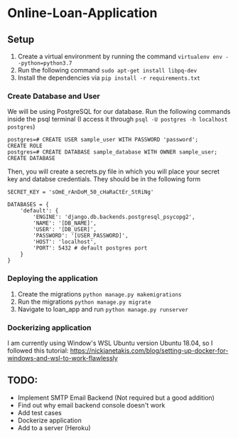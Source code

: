 # Online-Loan-Application

## Setup

1. Create a virtual environment by running the command `virtualenv env --python=python3.7`
2. Run the following command `sudo apt-get install libpq-dev`
3. Install the dependencies via `pip install -r requirements.txt`

### Create Database and User 

We will be using PostgreSQL for our database. Run the following commands inside the psql terminal (I access it through `psql -U postgres -h localhost postgres`)

	postgres=# CREATE USER sample_user WITH PASSWORD 'password';
	CREATE ROLE
	postgres=# CREATE DATABASE sample_database WITH OWNER sample_user;
	CREATE DATABASE

Then, you will create a secrets.py file in which you will place your secret key and databse credentials. 
They should be in the following form 

	SECRET_KEY = 'sOmE_rAnDoM_50_cHaRaCtEr_StRiNg'

	DATABASES = {
	    'default': {
	        'ENGINE': 'django.db.backends.postgresql_psycopg2',
	        'NAME': '[DB_NAME]',
	        'USER': '[DB_USER]',
	        'PASSWORD': '[USER_PASSWORD]',
	        'HOST': 'localhost',
	        'PORT': 5432 # default postgres port
	    }
	}

### Deploying the application

1. Create the migrations `python manage.py makemigrations`
2. Run the migrations `python manage.py migrate`
3. Navigate to loan_app and run `python manage.py runserver`

### Dockerizing application

I am currently using Window's WSL Ubuntu version Ubuntu 18.04, so I followed this tutorial: 
https://nickjanetakis.com/blog/setting-up-docker-for-windows-and-wsl-to-work-flawlessly

## TODO:

  * Implement SMTP Email Backend (Not required but a good addition)
  * Find out why email backend console doesn't work
  * Add test cases
  * Dockerize application
  * Add to a server (Heroku)
